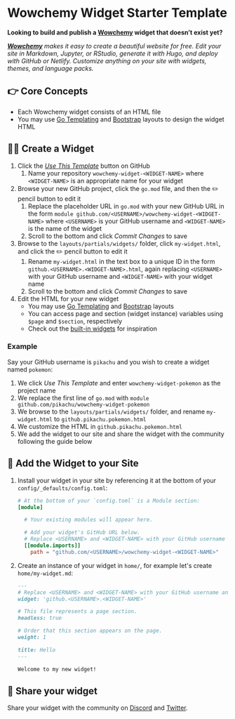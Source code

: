 # Wowchemy Widget Starter Template

**Looking to build and publish a [Wowchemy](https://wowchemy.com) widget that doesn’t exist yet?**

_[**Wowchemy**](https://wowchemy.com) makes it easy to create a beautiful website for free. Edit your site in Markdown, Jupyter, or RStudio, generate it with Hugo, and deploy with GitHub or Netlify. Customize anything on your site with widgets, themes, and language packs._

## 👉 Core Concepts

- Each Wowchemy widget consists of an HTML file
- You may use [Go Templating](https://gohugo.io/templates/introduction/) and [Bootstrap](https://getbootstrap.com/docs/4.5/layout/grid/) layouts to design the widget HTML

## 🧑‍🎨 Create a Widget

1. Click the [_Use This Template_](https://github.com/wowchemy/wowchemy-widget-starter/generate) button on GitHub
   1. Name your repository `wowchemy-widget-<WIDGET-NAME>` where `<WIDGET-NAME>` is an appropriate name for your widget
1. Browse your new GitHub project, click the  `go.mod` file, and then the ✏️ pencil button to edit it
   1. Replace the placeholder URL in `go.mod` with your new GitHub URL in the form `module github.com/<USERNAME>/wowchemy-widget-<WIDGET-NAME>` where `<USERNAME>` is your GitHub username and `<WIDGET-NAME>` is the name of the widget
   1. Scroll to the bottom and click _Commit Changes_ to save
1. Browse to the `layouts/partials/widgets/` folder, click `my-widget.html`, and click the ✏️ pencil button to edit it
   1. Rename `my-widget.html` in the text box to a unique ID in the form `github.<USERNAME>.<WIDGET-NAME>.html`, again replacing  `<USERNAME>` with your GitHub username and `<WIDGET-NAME>` with your widget name
   1. Scroll to the bottom and click _Commit Changes_ to save
1. Edit the HTML for your new widget
   - You may use [Go Templating](https://gohugo.io/templates/introduction/) and [Bootstrap](https://getbootstrap.com/docs/4.5/layout/grid/) layouts
   - You can access page and section (widget instance) variables using `$page` and `$section`, respectively
   - Check out the [built-in widgets](https://github.com/wowchemy/wowchemy-hugo-modules/tree/master/wowchemy/layouts/partials/widgets) for inspiration

### Example

Say your GitHub username is `pikachu` and you wish to create a widget named `pokemon`:

1. We click _Use This Template_ and enter `wowchemy-widget-pokemon` as the project name
1. We replace the first line of `go.mod` with `module github.com/pikachu/wowchemy-widget-pokemon`
1. We browse to the `layouts/partials/widgets/` folder, and rename `my-widget.html` to `github.pikachu.pokemon.html`
1. We customize the HTML in `github.pikachu.pokemon.html`
1. We add the widget to our site and share the widget with the community following the guide below

## 🌈 Add the Widget to your Site

1. Install your widget in your site by referencing it at the bottom of your `config/_defaults/config.toml`:
   ```toml
   # At the bottom of your `config.toml` is a Module section:
   [module]

     # Your existing modules will appear here.

     # Add your widget's GitHub URL below.
     # Replace <USERNAME> and <WIDGET-NAME> with your GitHub username and widget name, respectively.
     [[module.imports]]
       path = "github.com/<USERNAME>/wowchemy-widget-<WIDGET-NAME>"
   ```
1. Create an instance of your widget in `home/`, for example let's create `home/my-widget.md`:
   ```markdown
   ---
   # Replace <USERNAME> and <WIDGET-NAME> with your GitHub username and widget name, respectively.
   widget: 'github.<USERNAME>.<WIDGET-NAME>'

   # This file represents a page section.
   headless: true

   # Order that this section appears on the page.
   weight: 1

   title: Hello
   ---

   Welcome to my new widget!
   ```

## 📢 Share your widget

Share your widget with the community on [Discord](https://discord.gg/z8wNYzb) and [Twitter](https://twitter.com/intent/tweet?text=I%27m%20creating%20a%20beautiful%20website%20widget%20using%20the%20free%20%E2%9D%A4%EF%B8%8F%2C%20open%20source%20%40wowchemy%20Website%20Builder%20for%20%40GoHugoIO%20by%20%40GeorgeCushen%20%E2%9C%A8%20Have%20some%20feedback%3F%20Please%20comment%20%F0%9F%A4%97&hashtags=MadeWithWowchemy&url=https://wowchemy.com/).
